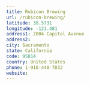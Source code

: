 ```yaml
---
title: Rubicon Brewing
url: /rubicon-brewing/
latitude: 38.5731
longitude: -121.481
address1: 2004 Capitol Avenue
address2: 
city: Sacramento
state: California
code: 95814
country: United States
phone: 1-916-448-7032
website: 
---
```


